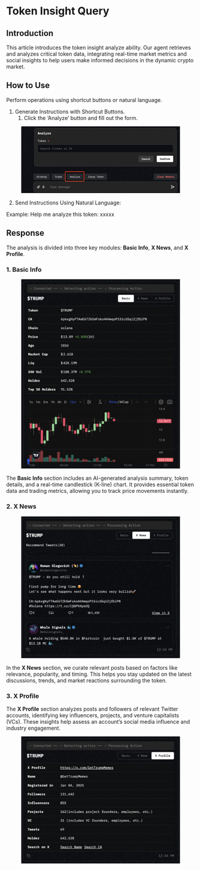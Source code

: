 # Token Insight Query

## **Introduction**

This article introduces the token insight analyze ability. Our agent retrieves and analyzes critical token data, integrating real-time market metrics and social insights to help users make informed decisions in the dynamic crypto market.

## **How to Use**

Perform operations using shortcut buttons or natural language.

1. Generate Instructions with Shortcut Buttons.
   1. Click the ‘Analyze’ button and fill out the form.&#x20;

<figure><img src="../../.gitbook/assets/image (1).png" alt=""><figcaption></figcaption></figure>

2. Send Instructions Using Natural Language:&#x20;

Example: Help me analyze this token: xxxxx

## Response

The analysis is divided into three key modules: **Basic Info**, **X News**, and **X Profile**.

### 1. Basic Info

<figure><img src="../../.gitbook/assets/Screen Shot 2025-04-30 at 1.55.46 PM.png" alt=""><figcaption></figcaption></figure>

The **Basic Info** section includes an AI-generated analysis summary, token details, and a real-time candlestick (K-line) chart. It provides essential token data and trading metrics, allowing you to track price movements instantly.

### 2. X News

<figure><img src="../../.gitbook/assets/Screen Shot 2025-04-30 at 1.56.17 PM.png" alt=""><figcaption></figcaption></figure>

In the **X News** section, we curate relevant posts based on factors like relevance, popularity, and timing. This helps you stay updated on the latest discussions, trends, and market reactions surrounding the token.

### 3. X Profile

The **X Profile** section analyzes posts and followers of relevant Twitter accounts, identifying key influencers, projects, and venture capitalists (VCs). These insights help assess an account’s social media influence and industry engagement.

<figure><img src="../../.gitbook/assets/Screen Shot 2025-04-30 at 1.56.05 PM (1).png" alt=""><figcaption></figcaption></figure>





